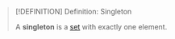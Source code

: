 >[!DEFINITION] Definition: Singleton
>
>A **singleton** is a [set](Set.md) with exactly one element.
>